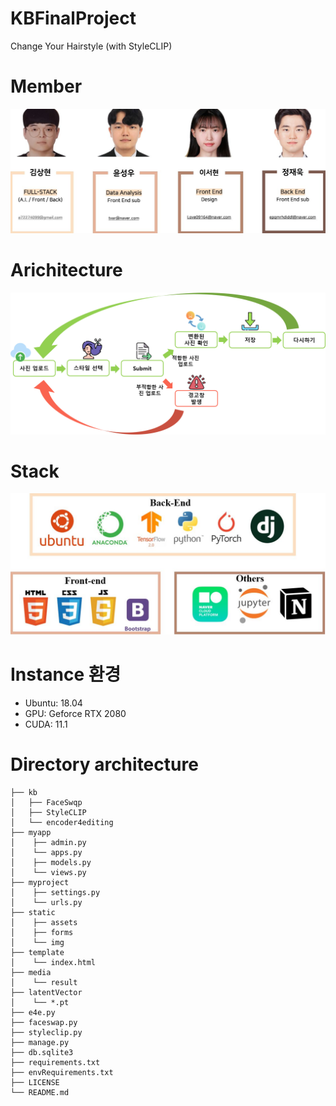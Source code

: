 # KBFinalProject
Change Your Hairstyle (with StyleCLIP)

# Member
![Member](/img/member.JPG)  

# Arichitecture

![Architecture](/img/architecture.png)  

# Stack
![Stack](/img/stack.JPG)  

# Instance 환경
- Ubuntu: 18.04
- GPU: Geforce RTX 2080
- CUDA: 11.1

# Directory architecture

```
├── kb
│   ├── FaceSwqp
│   ├── StyleCLIP
│   └── encoder4editing
├── myapp
│    ├── admin.py
│    └── apps.py
│    ├── models.py
│    └── views.py
├── myproject
│    ├── settings.py
│    └── urls.py
├── static
│    ├── assets
│    ├── forms
│    └── img
├── template
│    └── index.html
├── media
│    └── result
├── latentVector
│    └── *.pt
├── e4e.py
├── faceswap.py
├── styleclip.py
├── manage.py
├── db.sqlite3
├── requirements.txt
├── envRequirements.txt
├── LICENSE
└── README.md    	
```